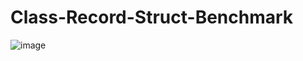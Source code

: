 # Class-Record-Struct-Benchmark
![image](https://github.com/malikmasis/Class-Record-Struct-Benchmark/assets/13196534/76f8fa21-c5f8-4242-be4f-9bdae56176e2)
